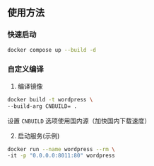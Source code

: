 ## 使用方法

### 快速启动

```bash
docker compose up --build -d
```

### 自定义编译

1. 编译镜像

```bash
docker build -t wordpress \
--build-arg CNBUILD= .
```

设置 `CNBUILD` 选项使用国内源（加快国内下载速度）

2. 启动服务(示例)

```bash
docker run --name wordpress --rm \
-it -p "0.0.0.0:8011:80" wordpress
```


